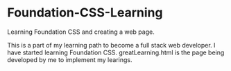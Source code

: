 # Foundation-CSS-Learning
Learning Foundation CSS and creating a web page.

This is a part of my learning path to become a full stack web developer.
I have started learning Foundation CSS.
greatLearning.html is the page being developed by me to implement my learings.
